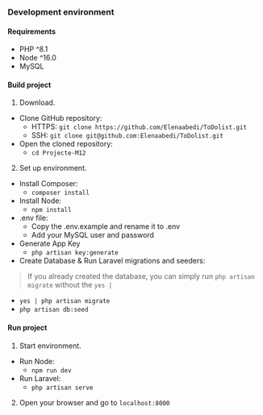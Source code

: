### Development environment

#### Requirements

- PHP ^8.1
- Node ^16.0
- MySQL


#### Build project

1. Download.
* Clone GitHub repository:
  * HTTPS: `git clone https://github.com/Elenaabedi/ToDolist.git`
  * SSH: `git clone git@github.com:Elenaabedi/ToDolist.git`
* Open the cloned repository: 
  * `cd Projecte-M12`

2. Set up environment.
* Install Composer:
  * `composer install`
* Install Node:
  * `npm install`
* .env file:
  * Copy the .env.example and rename it to .env
  * Add your MySQL user and password
* Generate App Key
  * `php artisan key:generate`
* Create Database & Run Laravel migrations and seeders:
> If you already created the database, you can simply run `php artisan migrate` without the `yes |`
  * `yes | php artisan migrate`
  * `php artisan db:seed`

#### Run project

1. Start environment.
* Run Node:
  * `npm run dev`
* Run Laravel:
  * `php artisan serve`
2. Open your browser and go to `localhost:8000`
